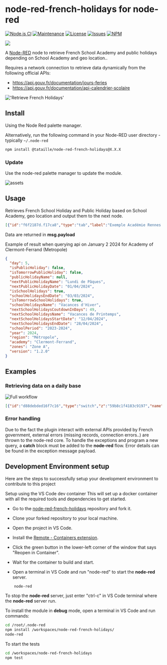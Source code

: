 # node-red-french-holidays for node-red

[![Node.js CI](https://github.com/tataille/node-red-french-holidays/actions/workflows/node.js.yml/badge.svg)](https://github.com/tataille/node-red-french-holidays/actions/workflows/node.js.yml)
[![Maintenance](https://img.shields.io/badge/Maintained%3F-yes-green.svg)](https://github.com/tataille/node-red-french-holidays/graphs/commit-activity)
[![License](https://img.shields.io/badge/License-Apache%202.0-blue.svg)](https://opensource.org/licenses/Apache-2.0)
[![Issues](https://img.shields.io/github/issues/tataille/node-red-french-holidays.svg?style=flat-square)](https://github.com/tataille/node-red-french-holidays/issues)
[![NPM](https://img.shields.io/npm/dm/@tataille/node-red-french-holidays)](https://www.npmjs.com/package/@tataille/node-red-french-holidays)

<a href="https://www.buymeacoffee.com/jeanmarctaz"><img src="https://img.buymeacoffee.com/button-api/?text=Buy me a beer&emoji=🍺&slug=jeanmarctaz&button_colour=40DCA5&font_colour=ffffff&font_family=Cookie&outline_colour=000000&coffee_colour=FFDD00" /></a>

A <a href="http://nodered.org" target="_new">Node-RED</a> node to retrieve French School Academy and public holidays depending on School Academy and geo location..

Requires a network connection to retrieve data dynamically from the following official APIs:

* <https://api.gouv.fr/documentation/jours-feries>
* <https://api.gouv.fr/documentation/api-calendrier-scolaire>

!['Retrieve French Holidays'](https://github.com/tataille/node-red-french-holidays/blob/main/assets/example.gif)

## Install

Using the Node Red palette manager.

Alternatively, run the following command in your Node-RED user directory - typically `~/.node-red`


```bash
npm install @tataille/node-red-french-holidays@X.X.X
```

### Update

Use the node-red palette manager to update the module. 

![assets](https://github.com/tataille/node-red-french-holidays/blob/main/assets/node-update.gif)

## Usage

Retrieves French School Holiday and Public Holiday based on School Academy, geo location and output them to the next node.

```json
[{"id":"f6f2187d.f17ca8","type":"tab","label":"Exemple Académie Rennes & Fériés Métropole","disabled":false,"info":""},{"id":"69a824ffaab0680b","type":"french-holidays","z":"f6f2187d.f17ca8","name":"Vacances","academy":"Rennes","geo":"Métropole","x":340,"y":240,"wires":[["821c23230cbef1e6"]]},{"id":"821c23230cbef1e6","type":"debug","z":"f6f2187d.f17ca8","name":"","active":true,"tosidebar":true,"console":false,"tostatus":false,"complete":"payload","targetType":"msg","statusVal":"","statusType":"auto","x":550,"y":240,"wires":[]},{"id":"d2702ce52d9c5d50","type":"inject","z":"f6f2187d.f17ca8","name":"","props":[{"p":"payload"}],"repeat":"","crontab":"","once":false,"onceDelay":0.1,"topic":"","payload":"test","payloadType":"str","x":130,"y":240,"wires":[["69a824ffaab0680b"]]}]
```

Data are returned in __msg.payload__

Example of result when querying api on January 2 2024 for Academy of Clermont-Ferrand (Metropole)

```json
{
  "day": 5,
  "isPublicHoliday": false,
  "isTomorrowPublicHoliday": false,
  "publicHolidayName": null,
  "nextPublicHolidayName": "Lundi de Pâques",
  "nextPublicHolidayDate": "01/04/2024",
  "isSchoolHolidays": true,
  "schoolHolidaysEndDate": "03/03/2024",
  "isTomorrowSchoolHolidays": true,
  "schoolHolidaysName": "Vacances d'Hiver",
  "nextSchoolHolidaysCoutdownInDays": 49,
  "nextSchoolHolidaysName": "Vacances de Printemps",
  "nextSchoolHolidaysStartDate": "12/04/2024",
  "nextSchoolHolidaysEndDate": "28/04/2024",
  "schoolPeriod": "2023-2024",
  "year": 2024,
  "region": "Métropole",
  "academy": "Clermont-Ferrand",
  "zones": "Zone A",
  "version": "1.2.0"
}
```

## Examples

### Retrieving data on a daily base

![Full workflow](https://github.com/tataille/node-red-french-holidays/blob/main/assets/catch-example.png)

```json
[{"id":"d88debded16f7c16","type":"switch","z":"59b8c1f4183c9197","name":"","property":"day-info.day","propertyType":"global","rules":[{"t":"eq","v":"0","vt":"str"},{"t":"eq","v":"6","vt":"str"},{"t":"else"}],"checkall":"false","repair":false,"outputs":3,"x":190,"y":580,"wires":[["08db052087e131ec"],["08db052087e131ec"],["7b2060ccee5932ce"]]}]
```

### Error handling

Due to the fact the plugin interact with external APIs provided by French government, external errors (missing records, connection errors..) are thrown to the node-red core. To handle the exceptions and program a new query, a __catch__ block must be added to the __node-red__ flow. Error details can be found in the exception message payload.

## Development Environment setup

Here are the steps to successfully setup your development environment to contribute to this project

Setup using the VS Code dev container
This will set up a docker container with all the required tools and dependencies to get started.

* Go to the [node-red-french-holidays](https://github.com/tataille/node-red-french-holidays) repository and fork it.

* Clone your forked repository to your local machine.

* Open the project in VS Code.

* Install the [Remote - Containers extension](https://marketplace.visualstudio.com/items?itemName=ms-vscode-remote.remote-containers).

* Click the green button in the lower-left corner of the window that says "Reopen in Container".

* Wait for the container to build and start.

* Open a terminal in VS Code and run "node-red"  to start the __node-red__  server.


```bash
    node-red
```

To stop the __node-red__ server, just enter "ctrl-c" in VS Code terminal where the __node-red__ server run.

To install the module in __debug__ mode, open a terminal in VS Code and run commands:

```bash
cd /root/.node-red
npm install /workspaces/node-red-french-holidays/
node-red
```


To start the tests

```bash
cd /workspaces/node-red-french-holidays
npm test
```

